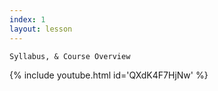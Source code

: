 ```yaml
---
index: 1
layout: lesson
---
```


`Syllabus, & Course Overview`

{% include youtube.html id='QXdK4F7HjNw' %}

